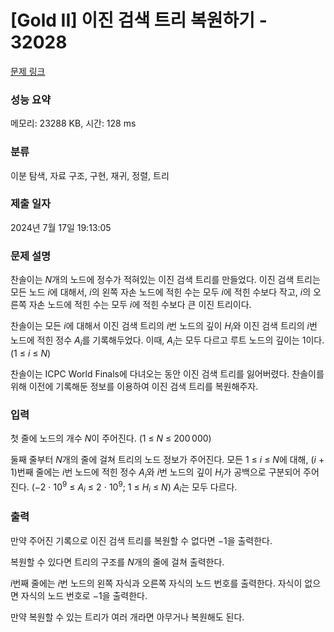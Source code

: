 # [Gold II] 이진 검색 트리 복원하기 - 32028 

[문제 링크](https://www.acmicpc.net/problem/32028) 

### 성능 요약

메모리: 23288 KB, 시간: 128 ms

### 분류

이분 탐색, 자료 구조, 구현, 재귀, 정렬, 트리

### 제출 일자

2024년 7월 17일 19:13:05

### 문제 설명

<p>찬솔이는 <em>N</em>개의 노드에 정수가 적혀있는 이진 검색 트리를 만들었다. 이진 검색 트리는 모든 노드 <em>i</em>에 대해서, <em>i</em>의 왼쪽 자손 노드에 적힌 수는 모두 <em>i</em>에 적힌 수보다 작고, <em>i</em>의 오른쪽 자손 노드에 적힌 수는 모두 <em>i</em>에 적힌 수보다 큰 이진 트리이다.</p>

<p>찬솔이는 모든 <em>i</em>에 대해서 이진 검색 트리의 <em>i</em>번 노드의 깊이 <em>H</em><sub><em>i</em></sub>와 이진 검색 트리의 <em>i</em>번 노드에 적힌 정수 <em>A</em><sub><em>i</em></sub>를 기록해두었다. 이때, <em>A</em><sub><em>i</em></sub>는 모두 다르고 루트 노드의 깊이는 1이다. (1 ≤ <em>i</em> ≤ <em>N</em>)</p>

<p>찬솔이는 ICPC World Finals에 다녀오는 동안 이진 검색 트리를 잃어버렸다. 찬솔이를 위해 이전에 기록해둔 정보를 이용하여 이진 검색 트리를 복원해주자.</p>

### 입력 

 <p>첫 줄에 노드의 개수 <em>N</em>이 주어진다. (1 ≤ <em>N</em> ≤ 200 000)</p>

<p>둘째 줄부터 <em>N</em>개의 줄에 걸쳐 트리의 노드 정보가 주어진다. 모든 1 ≤ <em>i</em> ≤ <em>N</em>에 대해, (<em>i</em> + 1)번째 줄에는 <em>i</em>번 노드에 적힌 정수 <em>A</em><sub><em>i</em></sub>와 <em>i</em>번 노드의 깊이 <em>H</em><sub><em>i</em></sub>가 공백으로 구분되어 주어진다. (−2 ⋅ 10<sup>9</sup> ≤ <em>A</em><sub><em>i</em></sub> ≤ 2 ⋅ 10<sup>9</sup>; 1 ≤ <em>H</em><sub><em>i</em></sub> ≤ <em>N</em>) <em>A</em><sub><em>i</em></sub>는 모두 다르다.</p>

### 출력 

 <p>만약 주어진 기록으로 이진 검색 트리를 복원할 수 없다면 −1을 출력한다.</p>

<p>복원할 수 있다면 트리의 구조를 <em>N</em>개의 줄에 걸쳐 출력한다.</p>

<p><em>i</em>번째 줄에는 <em>i</em>번 노드의 왼쪽 자식과 오른쪽 자식의 노드 번호를 출력한다. 자식이 없으면 자식의 노드 번호로 −1을 출력한다.</p>

<p>만약 복원할 수 있는 트리가 여러 개라면 아무거나 복원해도 된다.</p>

